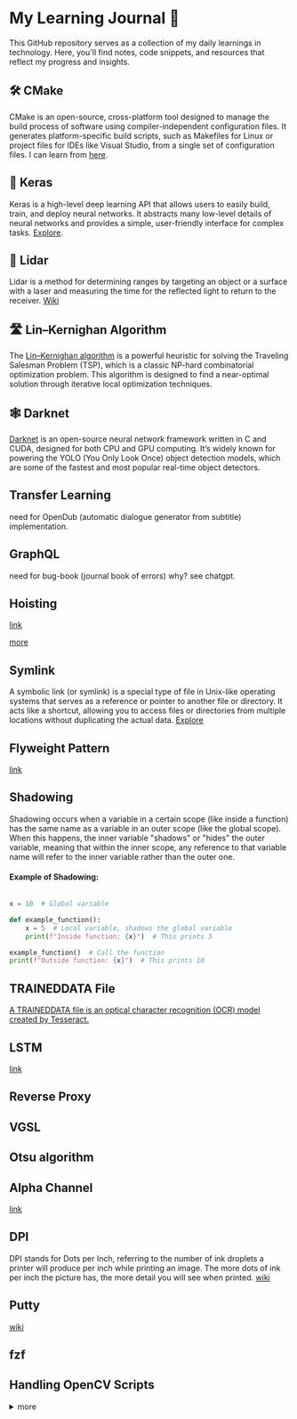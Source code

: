 # My Learning Journal 🥜

This GitHub repository serves as a collection of my daily learnings in technology. Here, you'll find notes, code snippets, and resources that reflect my progress and insights.

## 🛠️ CMake

CMake is an open-source, cross-platform tool designed to manage the build process of software using compiler-independent configuration files. It generates platform-specific build scripts, such as Makefiles for Linux or project files for IDEs like Visual Studio, from a single set of configuration files. I can learn from [here](https://cmake.org/getting-started/).

## 🧠 Keras

Keras is a high-level deep learning API that allows users to easily build, train, and deploy neural networks. It abstracts many low-level details of neural networks and provides a simple, user-friendly interface for complex tasks. [Explore](https://www.notion.so/Keras-e2587ac62cf14f1aa3bf410feaf480b4).

## 🔦 Lidar

Lidar is a method for determining ranges by targeting an object or a surface with a laser and measuring the time for the reflected light to return to the receiver. [Wiki](https://en.wikipedia.org/wiki/Lidar)

## 🛣️ Lin–Kernighan Algorithm

The [Lin–Kernighan algorithm](https://en.wikipedia.org/wiki/Lin%E2%80%93Kernighan_heuristic) is a powerful heuristic for solving the Traveling Salesman Problem (TSP), which is a classic NP-hard combinatorial optimization problem. This algorithm is designed to find a near-optimal solution through iterative local optimization techniques.

##  🕸️ Darknet
[Darknet](https://pjreddie.com/darknet/) is an open-source neural network framework written in C and CUDA, designed for both CPU and GPU computing. It’s widely known for powering the YOLO (You Only Look Once) object detection models, which are some of the fastest and most popular real-time object detectors.

## Transfer Learning 
need for OpenDub (automatic dialogue generator from subtitle) implementation.

## GraphQL 
need for bug-book (journal book of errors) why? see chatgpt.

## Hoisting 
[link](https://www.digitalocean.com/community/tutorials/understanding-hoisting-in-javascript)

[more](https://github.com/yangshun/top-javascript-interview-questions?trk=feed_main-feed-card_feed-article-content)

## Symlink
A symbolic link (or symlink) is a special type of file in Unix-like operating systems that serves as a reference or pointer to another file or directory. It acts like a shortcut, allowing you to access files or directories from multiple locations without duplicating the actual data. [Explore](https://en.wikipedia.org/wiki/Symbolic_link)

## Flyweight Pattern
[link](https://refactoring.guru/design-patterns/flyweight)

## Shadowing
Shadowing occurs when a variable in a certain scope (like inside a function) has the same name as a variable in an outer scope (like the global scope). When this happens, the inner variable "shadows" or "hides" the outer variable, meaning that within the inner scope, any reference to that variable name will refer to the inner variable rather than the outer one.
#### Example of Shadowing:

```python

x = 10  # Global variable

def example_function():
    x = 5  # Local variable, shadows the global variable
    print(f"Inside function: {x}")  # This prints 5

example_function()  # Call the function
print(f"Outside function: {x}")  # This prints 10
```

## TRAINEDDATA File

[A TRAINEDDATA file is an optical character recognition (OCR) model created by Tesseract.](https://fileinfo.com/extension/traineddata)

## LSTM
[link](https://colah.github.io/posts/2015-08-Understanding-LSTMs/)

## Reverse Proxy

## VGSL
## Otsu algorithm
## Alpha Channel
[link](https://www.linearity.io/blog/alpha-channel/)
## DPI
DPI stands for Dots per Inch, referring to the number of ink droplets a printer will produce per inch while printing an image. The more dots of ink per inch the picture has, the more detail you will see when printed. [wiki](https://en.wikipedia.org/wiki/Dots_per_inch)
## Putty
[wiki](https://en.wikipedia.org/wiki/PuTTY)

## fzf

## Handling OpenCV Scripts

<details> <summary>more</summary>


#### Exiting OpenCV Programs
If your OpenCV script gets stuck because of `cv2.imshow` and `cv2.waitKey(0)`, you can use the following methods to exit:

1. **Use `Ctrl+C`:** This sends an interrupt signal to terminate the program.
2. **Use `Ctrl+Z`:** This suspends the process. To terminate it completely:
   - Run `jobs` to list suspended jobs.
   - Use `kill %<job-id>` to terminate it.
   - Alternatively, use `fg` to bring it to the foreground, then `Ctrl+C` to exit.

#### Preventing Blocking Behavior
To avoid this issue in the future:
1. Use `cv2.waitKey(<timeout>)` with a specific timeout (e.g., `cv2.waitKey(1000)` for 1 second).
2. Replace `cv2.imshow` calls with file-saving commands (e.g., `cv2.imwrite`).
3. If running in a headless environment, remove GUI-related calls or use virtual displays like `Xvfb`.
</details>

